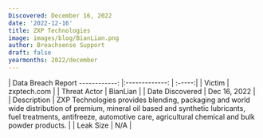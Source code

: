 ```yaml
---
Discovered: December 16, 2022
date: '2022-12-16'
title: ZXP Technologies
image: images/blog/BianLian.png
author: Breachsense Support
draft: false
yearmonths: 2022/december
---
```



| Data Breach Report
------------:     |:-------------:    | :-----:|
| Victim      | zxptech.com      | 
| Threat Actor      | BianLian      | 
| Date Discovered      | Dec 16, 2022      | 
| Description      | ZXP Technologies provides blending, packaging and world wide distribution of premium, mineral oil based and synthetic lubricants, fuel treatments, antifreeze, automotive care, agricultural chemical and bulk powder products.      | 
| Leak Size      | N/A      | 

